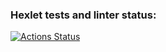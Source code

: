 ### Hexlet tests and linter status:
[![Actions Status](https://github.com/DLineX/python-project-83/actions/workflows/hexlet-check.yml/badge.svg)](https://github.com/DLineX/python-project-83/actions)